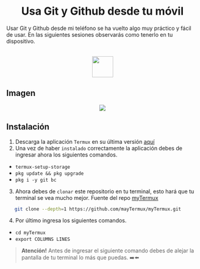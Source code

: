 <h1 align="center">Usa Git y Github desde tu móvil</h1>

<p>Usar Git y Github desde mi teléfono se ha vuelto algo muy práctico y fácil de usar. En las siguientes sesiones observarás como tenerlo en tu dispositivo.</p>

<div align="center" style="display: inline_block"><br>
 <img height="55" width="55" src="https://cdn.jsdelivr.net/gh/devicons/devicon/icons/git/git-plain.svg" />        
</div> 


## Imagen        

<div align="center">
<img src="https://i.postimg.cc/q73K5Nvz/IMG-20220910-193721.jpg">
</div>

## Instalación 

1. Descarga la aplicación `Termux` en su última versión [aquí](https://f-droid.org/packages/com.termux/)
1. Una vez de haber `instalado` correctamente la aplicación debes de ingresar ahora los siguientes comandos.

  
 - `termux-setup-storage`
 - `pkg update && pkg upgrade`
 - `pkg i -y git bc`

3. Ahora debes de `clonar` este repositorio en tu terminal, esto hará que tu terminal se vea mucho mejor.
   Fuente del repo [myTermux](https://github.com/mayTermux/myTermux)
```bash
   git clone --depth=1 https://github.com/mayTermux/myTermux.git
```
4. Por último ingresa los siguientes comandos.
- `cd myTermux`
- `export COLUMNS LINES`
> **Atención!**
> Antes de ingresar el siguiente comando debes de alejar la pantalla de tu terminal lo más que puedas. ➡️⬅️
